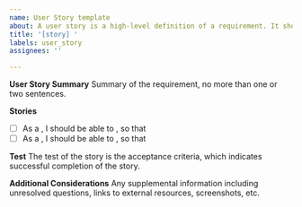 ```yaml
---
name: User Story template
about: A user story is a high-level definition of a requirement. It should contain enough information that the requirement is understood, and a reasonable estimate of the effort required to build it can be made.
title: '[story] '
labels: user_story
assignees: ''

---
```


**__User Story Summary__**
Summary of the requirement, no more than one or two sentences.

**__Stories__**
- [ ] As a <type of user>, I should be able to <some goal>, so that <some reason>
- [ ] As a <type of user>, I should be able to <some goal>, so that <some reason>

**__Test__**
The test of the story is the acceptance criteria, which indicates successful completion of the story.

**__Additional Considerations__**
Any supplemental information including unresolved questions, links to external resources, screenshots, etc.
